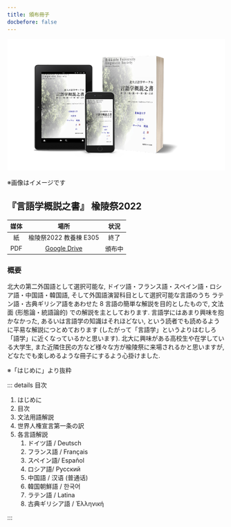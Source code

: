 ```yaml
---
title: 頒布冊子
docbefore: false
---
```


![book image](./2022yuryo.png)

※画像はイメージです

## 『言語学概説之書』 楡陵祭2022

| 媒体 | 場所 | 状況 |
| :-: | :-: | :-: |
| 紙 | 楡陵祭2022 教養棟 E305 | 終了 |
| PDF | [Google Drive](https://drive.google.com/file/d/1eSBjcDgiVpzU9Z1cMRmturJrNpDrx9_G) | 頒布中 |

### 概要

北大の第二外国語として選択可能な,
ドイツ語・フランス語・スペイン語・ロシア語・中国語・韓国語,
そして外国語演習科目として選択可能な言語のうち
ラテン語・古典ギリシア語をあわせた 8 言語の簡単な解説を目的としたもので,
文法面 (形態論・統語論的) での解説を主としております.
言語学にはあまり興味を抱かなかった,
あるいは言語学の知識はそれほどない,
という読者でも読めるように平易な解説につとめております
(したがって「言語学」というよりはむしろ「語学」に近くなっているかと思います).
北大に興味がある高校生や在学している大学生,
また近隣住民の方など様々な方が楡陵祭に来場されるかと思いますが,
どなたでも楽しめるような冊子にするよう心掛けました.

※「はじめに」より抜粋

::: details 目次

1. はじめに
1. 目次
1. 文法用語解説
1. 世界人権宣言第一条の訳
1. 各言語解説
    1. ドイツ語 / Deutsch
    1. フランス語 / Français
    1. スペイン語/ Español
    1. ロシア語/ Русский
    1. 中国語 / 汉语 (普通话)
    1. 韓国朝鮮語 / 한국어
    1. ラテン語 / Latina
    1. 古典ギリシア語 / Ἑλληνική

:::
